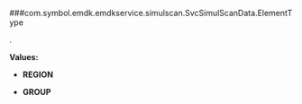 ###com.symbol.emdk.emdkservice.simulscan.SvcSimulScanData.ElementType

.

**Values:**

* **REGION**

* **GROUP**

